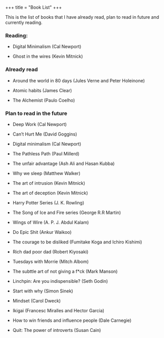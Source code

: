 +++
title = "Book List"
+++

This is the list of books that I have already read, plan to read in future and currently reading.

### Reading:

* Digital Minimalism (Cal Newport)

* Ghost in the wires (Kevin Mitnick)


### Already read

* Around the world in 80 days (Jules Verne and Peter Holeinone)

* Atomic habits (James Clear)

* The Alchemist (Paulo Coelho)


### Plan to read in the future

* Deep Work (Cal Newport)

* Can’t Hurt Me (David Goggins)

* Digital minimalism (Cal Newport)

* The Pathless Path (Paul Millerd)

* The unfair advantage (Ash Ali and Hasan Kubba)

* Why we sleep (Matthew Walker)

* The art of intrusion (Kevin Mitnick)

* The art of deception (Kevin Mitnick)

* Harry Potter Series (J. K. Rowling)

* The Song of Ice and Fire series (George R.R Martin)

* Wings of Wire (A. P. J. Abdul Kalam)

* Do Epic Shit (Ankur Waikoo)

* The courage to be disliked (Fumitake Koga and Ichiro Kishimi)

* Rich dad poor dad (Robert Kiyosaki)

* Tuesdays with Morrie (Mitch Albom)

* The subttle art of not giving a f*ck (Mark Manson)

* Linchpin: Are you indispensible? (Seth Godin)

* Start with why (Simon Sinek)

* Mindset (Carol Dweck)

* Ikigai (Francesc Miralles and Hector Garcia)

* How to win friends and influence people (Dale Carnegie)

* Quit: The power of introverts (Susan Cain)